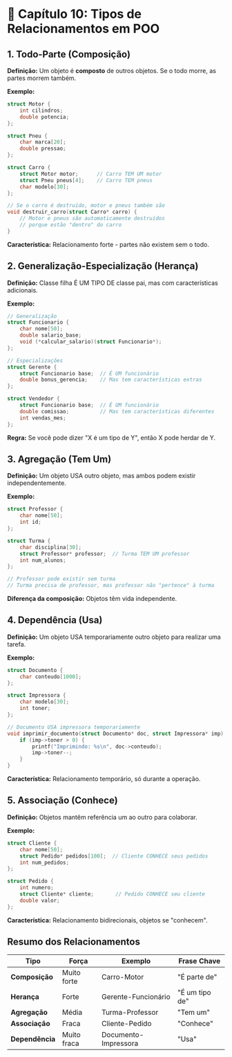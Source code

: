 # 🔄 **Capítulo 10: Tipos de Relacionamentos em POO**

## 1. Todo-Parte (Composição)

**Definição:** Um objeto é **composto** de outros objetos. Se o todo morre, as partes morrem também.

**Exemplo:**
```c
struct Motor {
    int cilindros;
    double potencia;
};

struct Pneu {
    char marca[20];
    double pressao;
};

struct Carro {
    struct Motor motor;      // Carro TEM UM motor
    struct Pneu pneus[4];    // Carro TEM pneus
    char modelo[30];
};

// Se o carro é destruído, motor e pneus também são
void destruir_carro(struct Carro* carro) {
    // Motor e pneus são automaticamente destruídos
    // porque estão "dentro" do carro
}
```

**Característica:** Relacionamento forte - partes não existem sem o todo.

## 2. Generalização-Especialização (Herança)

**Definição:** Classe filha É UM TIPO DE classe pai, mas com características adicionais.

**Exemplo:**
```c
// Generalização
struct Funcionario {
    char nome[50];
    double salario_base;
    void (*calcular_salario)(struct Funcionario*);
};

// Especializações
struct Gerente {
    struct Funcionario base;  // É UM funcionário
    double bonus_gerencia;    // Mas tem características extras
};

struct Vendedor {
    struct Funcionario base;  // É UM funcionário  
    double comissao;          // Mas tem características diferentes
    int vendas_mes;
};
```

**Regra:** Se você pode dizer "X é um tipo de Y", então X pode herdar de Y.

## 3. Agregação (Tem Um)

**Definição:** Um objeto USA outro objeto, mas ambos podem existir independentemente.

**Exemplo:**
```c
struct Professor {
    char nome[50];
    int id;
};

struct Turma {
    char disciplina[30];
    struct Professor* professor;  // Turma TEM UM professor
    int num_alunos;
};

// Professor pode existir sem turma
// Turma precisa de professor, mas professor não "pertence" à turma
```

**Diferença da composição:** Objetos têm vida independente.

## 4. Dependência (Usa)

**Definição:** Um objeto USA temporariamente outro objeto para realizar uma tarefa.

**Exemplo:**
```c
struct Documento {
    char conteudo[1000];
};

struct Impressora {
    char modelo[30];
    int toner;
};

// Documento USA impressora temporariamente
void imprimir_documento(struct Documento* doc, struct Impressora* imp) {
    if (imp->toner > 0) {
        printf("Imprimindo: %s\n", doc->conteudo);
        imp->toner--;
    }
}
```

**Característica:** Relacionamento temporário, só durante a operação.

## 5. Associação (Conhece)

**Definição:** Objetos mantêm referência um ao outro para colaborar.

**Exemplo:**
```c
struct Cliente {
    char nome[50];
    struct Pedido* pedidos[100];  // Cliente CONHECE seus pedidos
    int num_pedidos;
};

struct Pedido {
    int numero;
    struct Cliente* cliente;       // Pedido CONHECE seu cliente
    double valor;
};
```

**Característica:** Relacionamento bidirecionais, objetos se "conhecem".

## Resumo dos Relacionamentos

| Tipo | Força | Exemplo | Frase Chave |
|------|-------|---------|-------------|
| **Composição** | Muito forte | Carro-Motor | "É parte de" |
| **Herança** | Forte | Gerente-Funcionário | "É um tipo de" |
| **Agregação** | Média | Turma-Professor | "Tem um" |
| **Associação** | Fraca | Cliente-Pedido | "Conhece" |
| **Dependência** | Muito fraca | Documento-Impressora | "Usa" |
